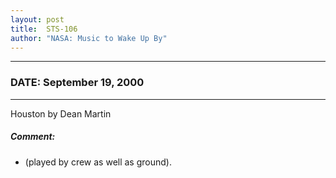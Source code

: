 ```yaml
---
layout: post
title:  STS-106
author: "NASA: Music to Wake Up By"
---
```


----
### DATE: September 19, 2000
----
Houston by Dean Martin

##### Comment:
* (played by crew as well as ground).

